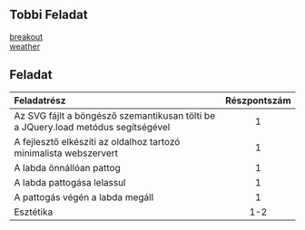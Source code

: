 ## Tobbi Feladat
[breakout](github.com/DavidDump/breakout) \
[weather](github.com/DavidDump/weather)

## Feladat
| Feladatrész | Részpontszám |
|     :--     |     :-:      |
| Az SVG fájlt a böngésző szemantikusan tölti be a JQuery.load metódus segítségével | 1 |
| A fejlesztő elkészíti az oldalhoz tartozó minimalista webszervert | 1 |
| A labda önnállóan pattog | 1 |
| A labda pattogása lelassul | 1 |
| A pattogás végén a labda megáll | 1 |
| Esztétika | 1-2 |